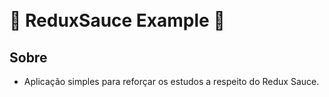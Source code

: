  <h1>
 <br/>
  🚀 ReduxSauce Example 🚀
  <br>
</h1>

## Sobre

- Aplicação simples para reforçar os estudos a respeito do Redux Sauce.


